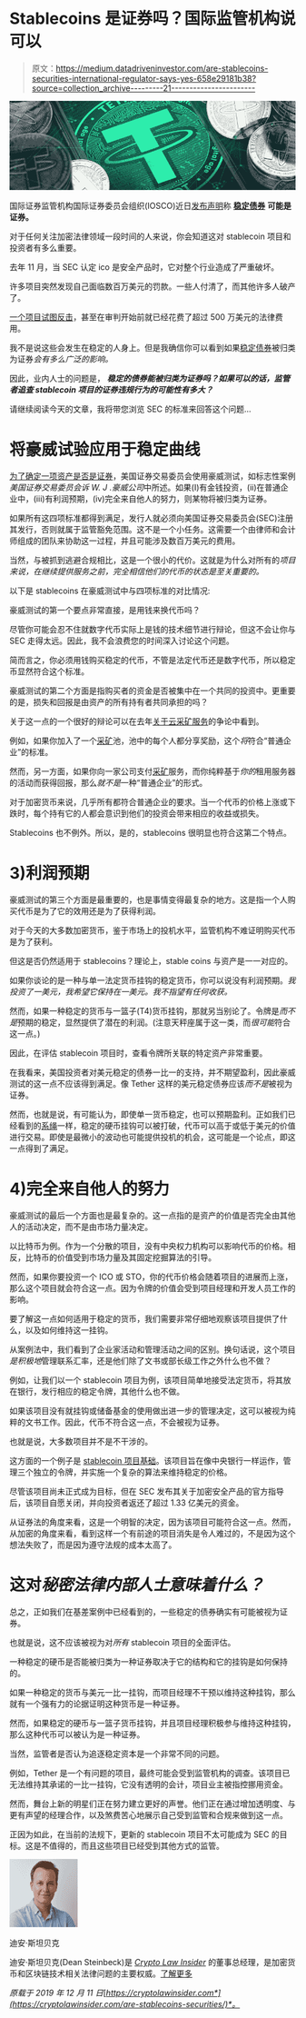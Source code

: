 # Stablecoins 是证券吗？国际监管机构说可以

> 原文：<https://medium.datadriveninvestor.com/are-stablecoins-securities-international-regulator-says-yes-658e29181b38?source=collection_archive---------21----------------------->

![](img/5fd7913feaf9f7b2a70d3b05e47a8654.png)

国际证券监管机构国际证券委员会组织(IOSCO)近日[发布声明](https://www.iosco.org/news/pdf/IOSCONEWS550.pdf)称 [**稳定债券**](https://cryptolawinsider.com/stablecoins/) **可能是证券。**

对于任何关注加密法律领域一段时间的人来说，你会知道这对 stablecoin 项目和投资者有多么重要。

去年 11 月，当 SEC 认定 ico 是安全产品时，它对整个行业造成了严重破坏。

许多项目突然发现自己面临数百万美元的罚款。一些人付清了，而其他许多人破产了。

[一个项目试图反击](https://cryptolawinsider.com/sec-vs-kik/)，甚至在审判开始前就已经花费了超过 500 万美元的法律费用。

我不是说这些会发生在稳定的人身上。但是我确信你可以看到如果[稳定债券](https://cryptolawinsider.com/stablecoins/)被归类为证券*会有多么广泛的影响。*

因此，业内人士的问题是， ***稳定的债券能被归类为证券吗？如果可以的话，监管者追查 stablecoin 项目的证券违规行为的可能性有多大？***

请继续阅读今天的文章，我将带您浏览 SEC 的标准来回答这个问题…

# 将豪威试验应用于稳定曲线

[为了确定一项资产是否是证券](https://cryptolawinsider.com/security-token/)，美国证券交易委员会使用豪威测试，如标志性案例*美国证券交易委员会诉 W. J .豪威公司*中所述。如果(I)有金钱投资，(ii)在普通企业中，(iii)有利润预期，(iv)完全来自他人的努力，则某物将被归类为证券。

如果所有这四项标准都得到满足，发行人就必须向美国证券交易委员会(SEC)注册其发行，否则就属于监管豁免范围。这不是一个小任务。这需要一个由律师和会计师组成的团队来协助这一过程，并且可能涉及数百万美元的费用。

当然，与被抓到逃避合规相比，这是一个很小的代价。这就是为什么对所有的*项目来说，在继续提供服务之前，完全相信他们的代币的状态是至关重要的。*

以下是 stablecoins 在豪威测试中与四项标准的对比情况:

豪威测试的第一个要点非常直接，是用钱来换代币吗？

尽管你可能会忍不住就数字代币实际上是钱的技术细节进行辩论，但这不会让你与 SEC 走得太远。因此，我不会浪费您的时间深入讨论这个问题。

简而言之，你必须用钱购买稳定的代币，不管是法定代币还是数字代币，所以稳定币显然符合这个标准。

豪威测试的第二个方面是指购买者的资金是否被集中在一个共同的投资中。更重要的是，损失和回报是由资产的所有持有者共同承担的吗？

关于这一点的一个很好的辩论可以在去年[关于云采矿服务](https://cryptolawinsider.com/genesis-mining-ordered-to-stop-selling-in-south-carolina-over-unregistered-securities/)的争论中看到。

例如，如果你加入了一个[采矿](https://cryptolawinsider.com/is-crypto-mining-still-profitable/)池，池中的每个人都分享奖励，这个*将*符合“普通企业”的标准。

然而，另一方面，如果你向一家公司支付[采矿](https://cryptolawinsider.com/is-crypto-mining-still-profitable/)服务，而你纯粹基于*你的*租用服务器的活动而获得回报，那么*就不是*一种“普通企业”的形式。

对于加密货币来说，几乎所有都符合普通企业的要求。当一个代币的价格上涨或下跌时，每个持有它的人都会意识到他们的投资会带来相应的收益或损失。

Stablecoins 也不例外。所以，是的，stablecoins 很明显也符合这第二个特点。

# 3)利润预期

豪威测试的第三个方面是最重要的，也是事情变得最复杂的地方。这是指一个人购买代币是为了它的效用还是为了获得利润。

对于今天的大多数加密货币，鉴于市场上的投机水平，监管机构不难证明购买代币是为了获利。

但这是否仍然适用于 stablecoins？理论上，stable coins 与资产是一一对应的。

如果你谈论的是一种与单一法定货币挂钩的稳定货币，你可以说没有利润预期。*我投资了一美元，我希望它保持在一美元。我不指望有任何收获。*

然而，如果一种稳定的货币与一篮子(T4)货币挂钩，那就另当别论了。令牌是*而不是*预期的稳定，显然提供了潜在的利润。(注意天秤座属于这一类，而*很可能*符合这一点。)

因此，在评估 stablecoin 项目时，查看令牌所关联的特定资产非常重要。

在我看来，美国投资者对美元稳定的债券一比一的支持，并不期望盈利，因此豪威测试的这一点不应该得到满足。像 Tether 这样的美元稳定债券应该*而不是*被视为证券。

然而，也就是说，有可能认为，即使单一货币稳定，也可以预期盈利。正如我们已经看到的[系绳](https://cryptolawinsider.com/tether-scandal-governance-failure/)一样，稳定的硬币挂钩可以被打破，代币可以高于或低于美元的价值进行交易。即使是最微小的波动也可能提供投机的机会，这可能是一个论点，即这一点得到了满足。

# 4)完全来自他人的努力

豪威测试的最后一个方面也是最复杂的。这一点指的是资产的价值是否完全由其他人的活动决定，而不是由市场力量决定。

以比特币为例。作为一个分散的项目，没有中央权力机构可以影响代币的价格。相反，比特币的价值受到市场力量及其固定挖掘算法的引导。

然而，如果你要投资一个 ICO 或 STO，你的代币价格会随着项目的进展而上涨，那么这个项目就会符合这一点。因为令牌的价值会受到项目经理和开发人员工作的影响。

要了解这一点如何适用于稳定的货币，我们需要非常仔细地观察该项目提供了什么，以及如何维持这一挂钩。

从案例法中，我们看到了企业家活动和管理活动之间的区别。换句话说，这个项目*是积极地*管理联系汇率，还是他们除了文书或部长级工作之外什么也不做？

例如，让我们以一个 stablecoin 项目为例，该项目简单地接受法定货币，将其放在银行，发行相应的稳定令牌，其他什么也不做。

如果该项目没有就挂钩或储备基金的使用做出进一步的管理决定，这可以被视为纯粹的文书工作。因此，代币不符合这一点，不会被视为证券。

也就是说，大多数项目并不是不干涉的。

这方面的一个例子是 [stablecoin 项目基础](https://cryptolawinsider.com/sec-killing-innovation/)。该项目旨在像中央银行一样运作，管理三个独立的令牌，并实施一个复杂的算法来维持稳定的价格。

尽管该项目尚未正式成为目标，但在 SEC 发布其关于加密安全产品的官方指导后，该项目自愿关闭，并向投资者返还了超过 1.33 亿美元的资金。

从证券法的角度来看，这是一个明智的决定，因为该项目可能符合这一点。然而，从加密的角度来看，看到这样一个有前途的项目消失是令人难过的，不是因为这个想法失败了，而是因为遵守法规的成本太高了。

# 这对*秘密法律内部人士意味着什么？*

总之，正如我们在基差案例中已经看到的，一些稳定的债券确实有可能被视为证券。

也就是说，这不应该被视为对*所有* stablecoin 项目的全面评估。

一种稳定的硬币是否能被归类为一种证券取决于它的结构和它的挂钩是如何保持的。

如果一种稳定的货币与美元一比一挂钩，而项目经理不干预以维持这种挂钩，那么就有一个强有力的论据证明这种货币是一种证券。

然而，如果稳定的硬币与一篮子货币挂钩，并且项目经理积极参与维持这种挂钩，那么这种代币可以被认为是一种证券。

当然，监管者是否认为追逐稳定资本是一个非常不同的问题。

例如，Tether 是一个有问题的项目，最终可能会受到监管机构的调查。该项目已无法维持其承诺的一比一挂钩，它没有透明的会计，项目业主被指控挪用资金。

然而，舞台上新的明星们正在努力建立更好的声誉。他们正在通过增加透明度、与更有声望的经理合作，以及煞费苦心地展示自己受到监管和合规来做到这一点。

正因为如此，在当前的法规下，更新的 stablecoin 项目不太可能成为 SEC 的目标。这是不值得的，而且这些项目已经受到其他方式的监管。

![](img/76b3dda38afea4ee725619a901d02959.png)

迪安·斯坦贝克

迪安·斯坦贝克(Dean Steinbeck)是 [*Crypto Law Insider*](https://www.cryptolawinsider.com) 的董事总经理，是加密货币和区块链技术相关法律问题的主要权威。[了解更多](https://cryptolawinsider.com/are-stablecoins-securities/)

*原载于 2019 年 12 月 11 日*[*https://cryptolawinsider.com*](https://cryptolawinsider.com/are-stablecoins-securities/)*。*